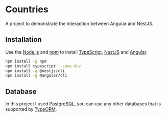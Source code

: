 # Countries

A project to demonstrate the interaction between Angular and NestJS.

## Installation

Use the [Node.js](https://nodejs.org/en/) and [npm](https://www.npmjs.com/) to install [TypeScript](https://www.typescriptlang.org/), [NestJS](https://nestjs.com/) and [Angular](https://angular.io/).

```bash
npm install -g npm
npm install typescript --save-dev
npm install -g @nestjs/cli
npm install -g @angular/cli
```

## Database
In this project I used [PostgreSQL](https://www.postgresql.org/), you can use any other databases that is supported by [TypeORM](https://typeorm.io/).
